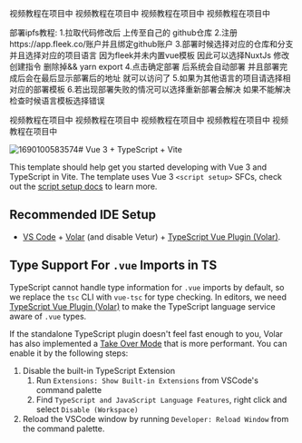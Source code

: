 视频教程在项目中
视频教程在项目中
视频教程在项目中
视频教程在项目中


部署ipfs教程:
1.拉取代码修改后 上传至自己的 github仓库
2.注册https://app.fleek.co/账户并且绑定github账户
3.部署时候选择对应的仓库和分支 并且选择对应的项目语言 因为fleek并未内置vue模板 因此可以选择NuxtJs 修改创建指令 删除掉&& yarn export
4.点击确定部署 后系统会自动部署 并且部署完成后会在最后显示部署后的地址 就可以访问了 
5.如果为其他语言的项目请选择相对应的部署模板
6.若出现部署失败的情况可以选择重新部署会解决  如果不能解决  检查时候语言模板选择错误

视频教程在项目中
视频教程在项目中
视频教程在项目中
视频教程在项目中
视频教程在项目中


![1690100583574](https://github.com/wangtuo666/dapp/assets/46156408/c8a69b06-6cb7-48a6-93d2-db0fcb4de443)# Vue 3 + TypeScript + Vite

This template should help get you started developing with Vue 3 and TypeScript in Vite. The template uses Vue 3 `<script setup>` SFCs, check out the [script setup docs](https://v3.vuejs.org/api/sfc-script-setup.html#sfc-script-setup) to learn more.

## Recommended IDE Setup

- [VS Code](https://code.visualstudio.com/) + [Volar](https://marketplace.visualstudio.com/items?itemName=Vue.volar) (and disable Vetur) + [TypeScript Vue Plugin (Volar)](https://marketplace.visualstudio.com/items?itemName=Vue.vscode-typescript-vue-plugin).

## Type Support For `.vue` Imports in TS

TypeScript cannot handle type information for `.vue` imports by default, so we replace the `tsc` CLI with `vue-tsc` for type checking. In editors, we need [TypeScript Vue Plugin (Volar)](https://marketplace.visualstudio.com/items?itemName=Vue.vscode-typescript-vue-plugin) to make the TypeScript language service aware of `.vue` types.

If the standalone TypeScript plugin doesn't feel fast enough to you, Volar has also implemented a [Take Over Mode](https://github.com/johnsoncodehk/volar/discussions/471#discussioncomment-1361669) that is more performant. You can enable it by the following steps:

1. Disable the built-in TypeScript Extension
   1. Run `Extensions: Show Built-in Extensions` from VSCode's command palette
   2. Find `TypeScript and JavaScript Language Features`, right click and select `Disable (Workspace)`
2. Reload the VSCode window by running `Developer: Reload Window` from the command palette.


